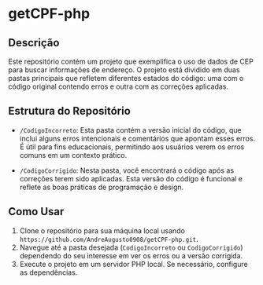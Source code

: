 # getCPF-php

## Descrição
Este repositório contém um projeto que exemplifica o uso de dados de CEP para buscar informações de endereço. O projeto está dividido em duas pastas principais que refletem diferentes estados do código: uma com o código original contendo erros e outra com as correções aplicadas.

## Estrutura do Repositório

- `/CodigoIncorreto`: Esta pasta contém a versão inicial do código, que inclui alguns erros intencionais e comentários que apontam esses erros. É útil para fins educacionais, permitindo aos usuários verem os erros comuns em um contexto prático.

- `/CodigoCorrigido`: Nesta pasta, você encontrará o código após as correções terem sido aplicadas. Esta versão do código é funcional e reflete as boas práticas de programação e design.

## Como Usar

1. Clone o repositório para sua máquina local usando `https://github.com/AndreAugusto0908/getCPF-php.git`.
2. Navegue até a pasta desejada (`CodigoIncorreto` ou `CodigoCorrigido`) dependendo do seu interesse em ver os erros ou a versão corrigida.
3. Execute o projeto em um servidor PHP local. Se necessário, configure as dependências.